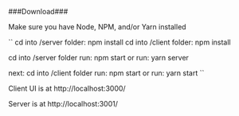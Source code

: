 ###Download###

Make sure you have Node, NPM, and/or Yarn installed

``
cd into /server folder: npm install
cd into /client folder: npm install

cd into /server folder
run: npm start
or
run: yarn server

next:
cd into /client folder
run: npm start
or
run: yarn start
``

Client UI is at http://localhost:3000/

Server is at http://localhost:3001/
